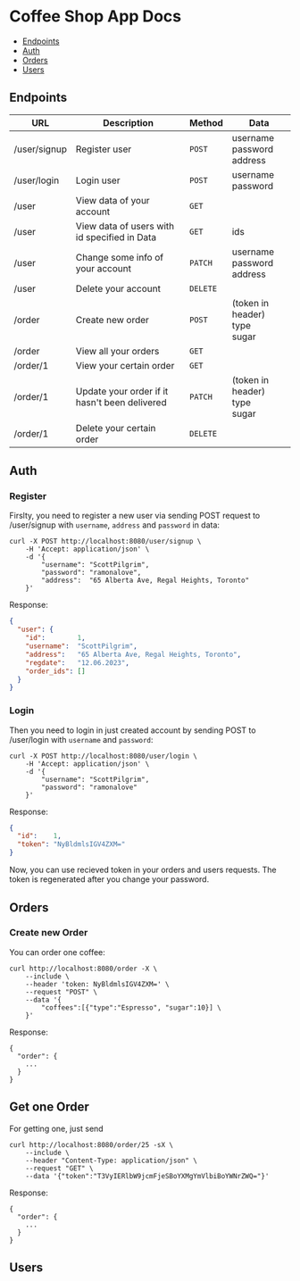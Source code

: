 # Coffee Shop App Docs

- [Endpoints](#endpoints)
- [Auth](#auth)
- [Orders](#orders)
- [Users](#users)

## Endpoints
| URL          | Description                                   | Method   | Data                                 |
|--------------|-----------------------------------------------|----------|--------------------------------------|
| /user/signup | Register user                                 | `POST`   | username<br> password<br> address    |
| /user/login  | Login user                                    | `POST`   | username<br> password                |
| /user        | View data of your account                     | `GET`    |                                      |
| /user        | View data of users with id specified in Data  | `GET`    | ids                                  |
| /user        | Change some info of your account              | `PATCH`  | username<br> password<br> address    |
| /user        | Delete your account                           | `DELETE` |                                      |
| /order       | Create new order                              | `POST`   | (token in header)<br> type<br> sugar |
| /order       | View all your orders                          | `GET`    |                                      |
| /order/1     | View your certain order                       | `GET`    |                                      |
| /order/1     | Update your order if it hasn't been delivered | `PATCH`  | (token in header)<br> type<br> sugar |
| /order/1     | Delete your certain order                     | `DELETE` |                                      |

## Auth

### Register

Firslty, you need to register a new user via sending POST request
to /user/signup with `username`, `address` and `password` in data:
```shell
curl -X POST http://localhost:8080/user/signup \
    -H 'Accept: application/json' \
    -d '{
        "username": "ScottPilgrim",
        "password": "ramonalove",
        "address":  "65 Alberta Ave, Regal Heights, Toronto"
    }'
```
Response:
```json
{
  "user": {
    "id":        1,
    "username":  "ScottPilgrim",
    "address":   "65 Alberta Ave, Regal Heights, Toronto",
    "regdate":   "12.06.2023",
    "order_ids": []
  }
}
```

### Login

Then you need to login in just created account by sending POST
to /user/login with `username` and `password`:
```shell
curl -X POST http://localhost:8080/user/login \
    -H 'Accept: application/json' \
    -d '{
        "username": "ScottPilgrim",
        "password": "ramonalove"
    }'
```
Response:
```json
{
  "id":    1,
  "token": "NyBldmlsIGV4ZXM="
}
```

Now, you can use recieved token in your orders and users requests.
The token is regenerated after you change your password.

## Orders

### Create new Order

You can order one coffee:
```
curl http://localhost:8080/order -X \
    --include \
    --header 'token: NyBldmlsIGV4ZXM=' \
    --request "POST" \
    --data '{
        "coffees":[{"type":"Espresso", "sugar":10}] \
    }'
```
Response:

```
{
  "order": {
    ...
  }
}
```

## Get one Order
For getting one, just send
```
curl http://localhost:8080/order/25 -sX \
    --include \
    --header "Content-Type: application/json" \
    --request "GET" \           
    --data '{"token":"T3VyIERlbW9jcmFjeSBoYXMgYmVlbiBoYWNrZWQ="}'
```
Response:
```
{
  "order": {
    ...
  }
}
```

## Users